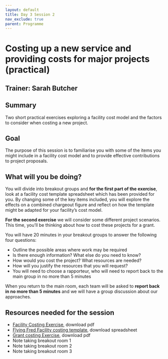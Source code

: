```yaml
---
layout: default
title: Day 3 Session 2
nav_exclude: true
parent: Programme
---
```


# Costing up a new service and providing costs for major projects (practical)

## Trainer: Sarah Butcher

## Summary
Two short practical exercises exploring a facility cost model and the factors to consider when costing a new project. 

## Goal
The purpose of this session is to familiarise you with some of the items you might include in a facility cost model and to provide effective contributions to project proposals.

## What will you be doing?
You will divide into breakout groups and **for the first part of the exercise**, look at a facility cost template spreadsheet which has been provided for you. By changing some of the key items included, you will explore the effects on a combined chargeout figure and reflect on how the template might be adapted for your facility’s cost model.

**For the second exercise** we will consider some different project scenarios. This time, you’ll be thinking about how to cost these projects for a grant.

You will have 20 minutes in your breakout groups to answer the following four questions:
- Outline the possible areas where work may be required
- Is there enough information? What else do you need to know?
- How would you cost the project? What resources are needed?
- How will you justify the resources that you will request?
- You will need to choose a rapporteur, who will need to report back to the main group in no more than 5 minutes

When you return to the main room, each team will be asked to **report back in no more than 5 minutes** and we will have a group discussion about our approaches.

## Resources needed for the session
- [Facility Costing Exercise](https://drive.google.com/file/d/1mryiZ9PEhPuLyLTonWX6Tvd-hUcBXjV_/view?usp=sharing), download pdf
- [Flying Fred Facility costing template](https://docs.google.com/spreadsheets/d/189KinUWXxTzW8AOHt1fQDSSsm-Y8gOYT/edit?usp=sharing&ouid=108667492999541889396&rtpof=true&sd=true), download spreadsheet
- [Grant costing Exercise](https://drive.google.com/file/d/1Ec0odKQPRa9uAp0UQ81dSyFScoLBhO3N/view?usp=sharing), download pdf
- Note taking breakout room 1
- Note taking breakout room 2
- Note taking breakout room 3
